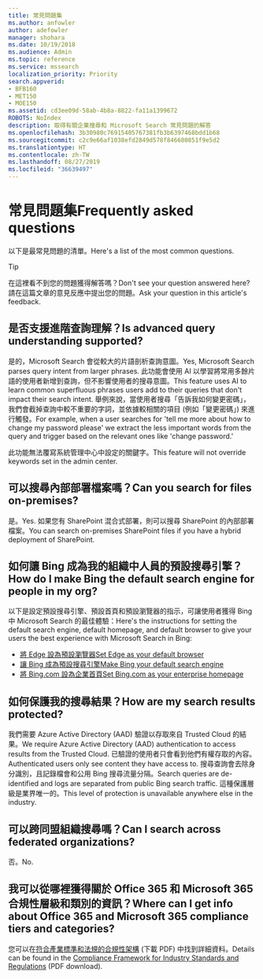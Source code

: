 ```yaml
---
title: 常見問題集
ms.author: anfowler
author: adefowler
manager: shohara
ms.date: 10/19/2018
ms.audience: Admin
ms.topic: reference
ms.service: mssearch
localization_priority: Priority
search.appverid:
- BFB160
- MET150
- MOE150
ms.assetid: cd3ee09d-58ab-4b8a-8822-fa11a1399672
ROBOTS: NoIndex
description: 取得有關企業搜尋和 Microsoft Search 常見問題的解答
ms.openlocfilehash: 3b30980c76915405767381fb3b6397468bdd1b68
ms.sourcegitcommit: c2c9e66af1038efd2849d578f846680851f9e5d2
ms.translationtype: HT
ms.contentlocale: zh-TW
ms.lasthandoff: 08/27/2019
ms.locfileid: "36639497"
---
```

# <a name="frequently-asked-questions"></a><span data-ttu-id="2f7ac-103">常見問題集</span><span class="sxs-lookup"><span data-stu-id="2f7ac-103">Frequently asked questions</span></span>

<span data-ttu-id="2f7ac-104">以下是最常見問題的清單。</span><span class="sxs-lookup"><span data-stu-id="2f7ac-104">Here's a list of the most common questions.</span></span>

> [!TIP]
> <span data-ttu-id="2f7ac-105">在這裡看不到您的問題獲得解答嗎？</span><span class="sxs-lookup"><span data-stu-id="2f7ac-105">Don't see your question answered here?</span></span> <span data-ttu-id="2f7ac-106">請在這篇文章的意見反應中提出您的問題。</span><span class="sxs-lookup"><span data-stu-id="2f7ac-106">Ask your question in this article's feedback.</span></span>

## <a name="is-advanced-query-understanding-supported"></a><span data-ttu-id="2f7ac-107">是否支援進階查詢理解？</span><span class="sxs-lookup"><span data-stu-id="2f7ac-107">Is advanced query understanding supported?</span></span>

<span data-ttu-id="2f7ac-108">是的，Microsoft Search 會從較大的片語剖析查詢意圖。</span><span class="sxs-lookup"><span data-stu-id="2f7ac-108">Yes, Microsoft Search parses query intent from larger phrases.</span></span> <span data-ttu-id="2f7ac-109">此功能會使用 AI 以學習將常用多餘片語的使用者新增到查詢，但不影響使用者的搜尋意圖。</span><span class="sxs-lookup"><span data-stu-id="2f7ac-109">This feature uses AI to learn common superfluous phrases users add to their queries that don't impact their search intent.</span></span> <span data-ttu-id="2f7ac-110">舉例來說，當使用者搜尋「告訴我如何變更密碼」，我們會截掉查詢中較不重要的字詞，並依據較相關的項目 (例如「變更密碼」) 來進行觸發。</span><span class="sxs-lookup"><span data-stu-id="2f7ac-110">For example, when a user searches for 'tell me more about how to change my password please' we extract the less important words from the query and trigger based on the relevant ones like 'change password.'</span></span>
  
<span data-ttu-id="2f7ac-111">此功能無法覆寫系統管理中心中設定的關鍵字。</span><span class="sxs-lookup"><span data-stu-id="2f7ac-111">This feature will not override keywords set in the admin center.</span></span>
  
## <a name="can-you-search-for-files-on-premises"></a><span data-ttu-id="2f7ac-112">可以搜尋內部部署檔案嗎？</span><span class="sxs-lookup"><span data-stu-id="2f7ac-112">Can you search for files on-premises?</span></span>

<span data-ttu-id="2f7ac-113">是。</span><span class="sxs-lookup"><span data-stu-id="2f7ac-113">Yes.</span></span> <span data-ttu-id="2f7ac-114">如果您有 SharePoint 混合式部署，則可以搜尋 SharePoint 的內部部署檔案。</span><span class="sxs-lookup"><span data-stu-id="2f7ac-114">You can search on-premises SharePoint files if you have a hybrid deployment of SharePoint.</span></span>
  
## <a name="how-do-i-make-bing-the-default-search-engine-for-people-in-my-org"></a><span data-ttu-id="2f7ac-115">如何讓 Bing 成為我的組織中人員的預設搜尋引擎？</span><span class="sxs-lookup"><span data-stu-id="2f7ac-115">How do I make Bing the default search engine for people in my org?</span></span>

<span data-ttu-id="2f7ac-116">以下是設定預設搜尋引擎、預設首頁和預設瀏覽器的指示，可讓使用者獲得 Bing 中 Microsoft Search 的最佳體驗：</span><span class="sxs-lookup"><span data-stu-id="2f7ac-116">Here's the instructions for setting the default search engine, default homepage, and default browser to give your users the best experience with Microsoft Search in Bing:</span></span>

- [<span data-ttu-id="2f7ac-117">將 Edge 設為預設瀏覽器</span><span class="sxs-lookup"><span data-stu-id="2f7ac-117">Set Edge as your default browser</span></span>](set-default-browser.md)
- [<span data-ttu-id="2f7ac-118">讓 Bing 成為預設搜尋引擎</span><span class="sxs-lookup"><span data-stu-id="2f7ac-118">Make Bing your default search engine</span></span>](set-default-search-engine.md)
- [<span data-ttu-id="2f7ac-119">將 Bing.com 設為企業首頁</span><span class="sxs-lookup"><span data-stu-id="2f7ac-119">Set Bing.com as your enterprise homepage</span></span>](set-default-homepage.md)

  
## <a name="how-are-my-search-results-protected"></a><span data-ttu-id="2f7ac-120">如何保護我的搜尋結果？</span><span class="sxs-lookup"><span data-stu-id="2f7ac-120">How are my search results protected?</span></span>

<span data-ttu-id="2f7ac-121">我們需要 Azure Active Directory (AAD) 驗證以存取來自 Trusted Cloud 的結果。</span><span class="sxs-lookup"><span data-stu-id="2f7ac-121">We require Azure Active Directory (AAD) authentication to access results from the Trusted Cloud.</span></span> <span data-ttu-id="2f7ac-122">已驗證的使用者只會看到他們有權存取的內容。</span><span class="sxs-lookup"><span data-stu-id="2f7ac-122">Authenticated users only see content they have access to.</span></span> <span data-ttu-id="2f7ac-123">搜尋查詢會去除身分識別，且記錄檔會和公用 Bing 搜尋流量分隔。</span><span class="sxs-lookup"><span data-stu-id="2f7ac-123">Search queries are de-identified and logs are separated from public Bing search traffic.</span></span> <span data-ttu-id="2f7ac-124">這種保護層級是業界唯一的。</span><span class="sxs-lookup"><span data-stu-id="2f7ac-124">This level of protection is unavailable anywhere else in the industry.</span></span>

## <a name="can-i-search-across-federated-organizations"></a><span data-ttu-id="2f7ac-125">可以跨同盟組織搜尋嗎？</span><span class="sxs-lookup"><span data-stu-id="2f7ac-125">Can I search across federated organizations?</span></span>

<span data-ttu-id="2f7ac-126">否。</span><span class="sxs-lookup"><span data-stu-id="2f7ac-126">No.</span></span>

## <a name="where-can-i-get-info-about-office-365-and-microsoft-365-compliance-tiers-and-categories"></a><span data-ttu-id="2f7ac-127">我可以從哪裡獲得關於 Office 365 和 Microsoft 365 合規性層級和類別的資訊？</span><span class="sxs-lookup"><span data-stu-id="2f7ac-127">Where can I get info about Office 365 and Microsoft 365 compliance tiers and categories?</span></span>

<span data-ttu-id="2f7ac-128">您可以在[符合產業標準和法規的合規性架構](https://download.microsoft.com/download/B/2/7/B27B3EF3-8849-4C18-8BA4-5AD755728620/Compliance%20Framework_customer%20guidance.pdf) (下載 PDF) 中找到詳細資料。</span><span class="sxs-lookup"><span data-stu-id="2f7ac-128">Details can be found in the [Compliance Framework for Industry Standards and Regulations](https://download.microsoft.com/download/B/2/7/B27B3EF3-8849-4C18-8BA4-5AD755728620/Compliance%20Framework_customer%20guidance.pdf) (PDF download).</span></span>